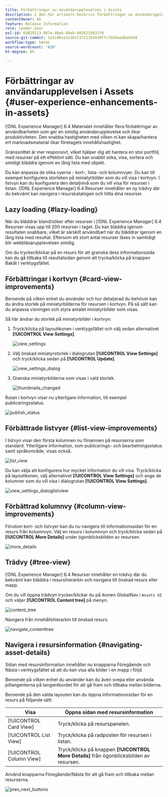 ```yaml
---
title: Förbättringar av användarupplevelsen i Assets
description: I den här artikeln beskrivs förbättringar av användarupplevelsen i [!DNL Experience Manager] 6.4 Assets.
contentOwner: AG
feature: Release Information
role: Leader,User
exl-id: 65029113-987e-46eb-86eb-8028233031f9
source-git-commit: 1e3cd6ce3138113721183439f7cfb9daed6e0e58
workflow-type: tm+mt
source-wordcount: '620'
ht-degree: 0%

---
```


# Förbättringar av användarupplevelsen i Assets {#user-experience-enhancements-in-assets}

[!DNL Experience Manager] 6.4 Materialet innehåller flera förbättringar av användbarheten som ger en smidig användarupplevelse och ökar produktiviteten. Den snabba hastigheten med vilken ni kan skapa/hantera ert marknadsmaterial ökar företagets innehållshastighet.

Gränssnittet är mer responsivt, vilket hjälper dig att hantera en stor portfölj med resurser på ett effektivt sätt. Du kan snabbt söka, visa, sortera och smidigt bläddra igenom en lång lista med objekt.

Du kan anpassa de olika vyerna - kort-, lista- och kolumnvyer. Du kan till exempel konfigurera storleken på miniatyrbilder som du vill visa i kortvyn. I listvyn kan du konfigurera den detaljnivå som du vill visa för resurser i listan. [!DNL Experience Manager] 6.4 Resurser innehåller en ny trädvy där du bekvämt kan navigera i resurskatalogen och hitta dina resurser.

## Lazy loading {#lazy-loading}

När du bläddrar bland/söker efter resurser i [!DNL Experience Manager] 6.4 Resurser visas upp till 200 resurser i taget. Du kan bläddra igenom resultaten snabbare, vilket är särskilt användbart när du bläddrar igenom en lång lista med resultat. Eftersom ett stort antal resurser läses in samtidigt blir webbläsarupplevelsen smidig.

Om du trycker/klickar på en resurs för att granska dess informationssida kan du gå tillbaka till resultatsidan genom att trycka/klicka på knappen Bakåt i verktygsfältet.

## Förbättringar i kortvyn {#card-view-improvements}

Beroende på vilken enhet du använder och hur detaljerad du behöver kan du ändra storlek på miniatyrbilderna för resursen i kortvyn. På så sätt kan du anpassa visningen och styra antalet miniatyrbilder som visas.

Så här ändrar du storlek på miniatyrbilder i kortvyn:

1. Tryck/klicka på layoutikonen i verktygsfältet och välj sedan alternativet **[!UICONTROL View Settings]**.

   ![view_settings](assets/view_settings.png)

1. Välj önskad miniatyrstorlek i dialogrutan **[!UICONTROL View Settings]** och tryck/klicka sedan på **[!UICONTROL Update]**.

   ![view_settings_dialog](assets/view_settings_dialog.png)

1. Granska miniatyrbilderna som visas i vald storlek.

   ![thumbnails_changed](assets/thumbnails_changed.png)

Rutan i kortvyn visar nu ytterligare information, till exempel publiceringsstatus.

![publish_status](assets/publish_status.png)

## Förbättrade listvyer {#list-view-improvements}

I listvyn visar den första kolumnen nu filnamnen på resurserna som standard. Ytterligare information, som publicerings- och bearbetningsstatus samt språkområde, visas också.

![list_view](assets/list_view.png)

Du kan välja att konfigurera hur mycket information du vill visa. Tryck/klicka på layoutikonen, välj alternativet **[!UICONTROL View Settings]** och ange de kolumner som du vill visa i dialogrutan **[!UICONTROL View Settings]**.

![view_settings_dialoglistview](assets/view_settings_dialoglistview.png)

## Förbättrad kolumnvy {#column-view-improvements}

Förutom kort- och listvyer kan du nu navigera till informationssidan för en resurs från kolumnvyn. Välj en resurs i kolumnvyn och tryck/klicka sedan på **[!UICONTROL More Details]** under ögonblicksbilden av resursen.

![more_details](assets/more_details.png)

## Trädvy {#tree-view}

[!DNL Experience Manager] 6.4 Resurser innehåller en trädvy där du bekvämt kan bläddra i resurshierarkin och navigera till önskad resurs eller mapp.

Om du vill öppna trädvyn trycker/klickar du på ikonen GlobalNav i `Assets UI` och väljer **[!UICONTROL Content tree]** på menyn.

![content_tree](assets/content_tree.png)

Navigera från innehållshierarkin till önskad resurs.

![navigate_contenttree](assets/navigate_contenttree.png)

## Navigera i resursinformation {#navigating-asset-details}

Sidan med resursinformation innehåller nu knapparna Föregående och Nästa i verktygsfältet så att du kan visa alla bilder i en mapp i följd.

Beroende på vilken enhet du använder kan du även svepa eller använda piltangenterna på tangentbordet för att gå fram och tillbaka mellan bilderna.

Beroende på den valda layouten kan du öppna informationssidan för en resurs på följande sätt:

| **Visa** | **Öppna sidan med resursinformation** |
|---|---|
| [!UICONTROL Card View] | Tryck/klicka på resurspanelen. |
| [!UICONTROL List View] | Tryck/klicka på radposten för resursen i listan. |
| [!UICONTROL Column View] | Tryck/klicka på knappen **[!UICONTROL More Details]** från ögonblicksbilden av resursen. |

Använd knapparna Föregående/Nästa för att gå fram och tillbaka mellan resurserna.

![prev_next_buttons](assets/prev_next_buttons.png)
